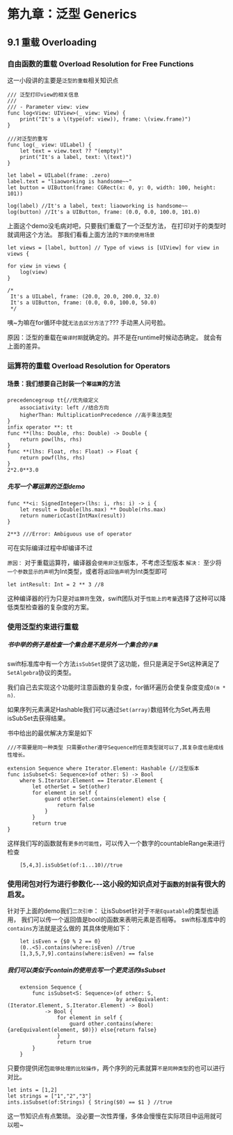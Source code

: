 #### 
# 第九章：泛型 Generics


## 9.1 重载 Overloading

### 自由函数的重载 Overload Resolution for Free Functions 
这一小段讲的主要是```泛型的重载```相关知识点

    /// 泛型打印view的相关信息
    ///
    /// - Parameter view: view
    func log<View: UIView>(_ view: View) {
        print("It's a \(type(of: view)), frame: \(view.frame)")
    }
    
    ///对泛型的重写
    func log(_ view: UILabel) {
        let text = view.text ?? "(empty)"
        print("It's a label, text: \(text)")
    }
    
    let label = UILabel(frame: .zero)
    label.text = "liaoworking is handsome~~"
    let button = UIButton(frame: CGRect(x: 0, y: 0, width: 100, height: 101))
    
    log(label) //It's a label, text: liaoworking is handsome~~
    log(button) //It's a UIButton, frame: (0.0, 0.0, 100.0, 101.0)

上面这个demo没毛病对吧，只要我们重载了一个泛型方法， 在打印对于的类型时就调用这个方法。
那我们看看上面方法的```下面的使用场景```

    let views = [label, button] // Type of views is [UIView] for view in views {
    
    for view in views {
        log(view)
    }
    
    /*
     It's a UILabel, frame: (20.0, 20.0, 200.0, 32.0)
     It's a UIButton, frame: (0.0, 0.0, 100.0, 50.0)
     */

咦~为嘛在for循环中就```无法去区分方法了```??? 手动黑人问号脸。 

原因：泛型的重载在```编译时期```就确定的。并不是在runtime时候动态确定。 就会有上面的差异。


### 运算符的重载  Overload Resolution for Operators

#### 场景：我们想要自己封装一个```幂运算```的方法
    precedencegroup tt{//优先级定义
        associativity: left //结合方向
        higherThan: MultiplicationPrecedence //高于乘法类型
    }
    infix operator **: tt
    func **(lhs: Double, rhs: Double) -> Double {
        return pow(lhs, rhs)
    }
    func **(lhs: Float, rhs: Float) -> Float {
        return powf(lhs, rhs)
    }
    2*2.0**3.0


##### 先写一个幂运算的泛型demo
    func **<i: SignedInteger>(lhs: i, rhs: i) -> i {
        let result = Double(lhs.max) ** Double(rhs.max)
        return numericCast(IntMax(result))
    }

    2**3 ///Error: Ambiguous use of operator

可在实际编译过程中却编译不过

```原因：``` 对于重载运算符，编译器会```使用非泛型```版本，不考虑泛型版本
```解决：``` 至少将```一个参数显示的声明```为Int类型，或者将```返回值声明```为Int类型即可

    let intResult: Int = 2 ** 3 //8

这种编译器的行为只是对```运算符```生效，swift团队对于```性能上的考量```选择了这种可以降低类型检查器的复杂度的方案。


### 使用泛型约束进行重载

##### 书中举的例子是检查一个集合是不是另外一个集合的```子集```
swift标准库中有一个方法```isSubSet```提供了这功能，但只是满足于Set这种满足了```SetAlgebra```协议的类型。

我们自己去实现这个功能时注意函数的复杂度，for循环遍历会使复杂度变成```O(m * n)```.

如果序列元素满足Hashable我们可以通过```Set(array)```数组转化为Set,再去用isSubSet去获得结果。

书中给出的最优解决方案是如下

    ///不需要是同一种类型 只需要other遵守Sequence的任意类型就可以了,其复杂度也是成线性增长。

    extension Sequence where Iterator.Element: Hashable {//泛型版本
    func isSubset<S: Sequence>(of other: S) -> Bool
        where S.Iterator.Element == Iterator.Element {
            let otherSet = Set(other)
            for element in self {
                guard otherSet.contains(element) else {
                    return false
                }
            }
            return true
    }

这样我们写的函数就有```更多的可能性```，可以传入一个数字的countableRange来进行检查
    
        [5,4,3].isSubSet(of:1...10)//true


### 使用闭包对行为进行参数化---这小段的知识点对于```函数的封装```有很大的启发。

针对于上面的demo我们```二次引申```：
让isSubset针对于```不是Equatable```的类型也适用，
我们可以传一个返回值是bool的函数来表明元素是否相等。
    swift标准库中的```contains```方法就是这么做的
    其具体使用如下：

        let isEven = {$0 % 2 == 0}
        (0..<5).contains(where:isEven) //true
        [1,3,5,7,9].contains(where:isEven) == false
        
##### 我们可以类似于contain的使用去写一个更灵活的isSubset

        extension Sequence {
            func isSubset<S: Sequence>(of other: S,
                                       by areEquivalent: (Iterator.Element, S.Iterator.Element) -> Bool)
                -> Bool {
                    for element in self {
                        guard other.contains(where: {areEquivalent(element, $0)}) else{return false}
                    }
                    return true
            }
        }


只要你提供闭包```能够处理的比较操作```，两个序列的元素就算```不是同种类型```的也可以进行对比。
   
    let ints = [1,2]
    let strings = ["1","2","3"]
    ints.isSubset(of:Strings) { String($0) == $1 } //true

这一节知识点有点繁琐。 没必要一次性弄懂，多体会慢慢在实际项目中运用就可以啦~

